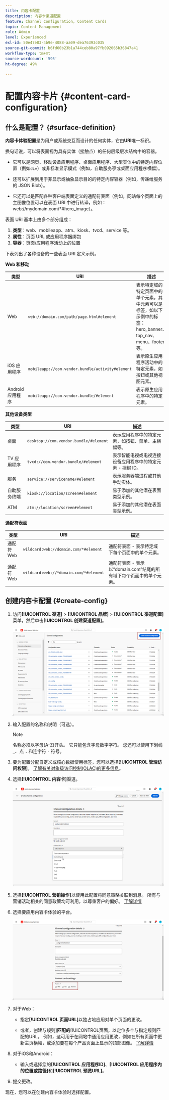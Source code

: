 ```yaml
---
title: 内容卡配置
description: 内容卡渠道配置
feature: Channel Configuration, Content Cards
topic: Content Management
role: Admin
level: Experienced
exl-id: 50e47e83-4b9e-4088-aa09-dea76393c035
source-git-commit: b6fd60b23b1a744ceb80a97fb092065b36847a41
workflow-type: tm+mt
source-wordcount: '595'
ht-degree: 49%

---
```


# 配置内容卡片 {#content-card-configuration}

## 什么是配置？ {#surface-definition}

**内容卡体验配置**&#x200B;是为用户或系统交互而设计的任何实体，它由&#x200B;**URI**&#x200B;唯一标识。

换句话说，可以将表面视为具有实体（接触点）的任何层级层次结构中的容器。

* 它可以是网页、移动设备应用程序、桌面应用程序、大型实体中的特定内容位置（例如`div`）或非标准显示模式（例如，自助服务亭或桌面应用程序横幅）。

* 还可以扩展到用于非显示或抽象显示目的的特定内容容器（例如，传递给服务的 JSON Blob）。

* 它还可以是匹配各种客户端表面定义的通配符表面（例如，网站每个页面上的主图像位置可以在表面 URI 中进行转译，例如：web://mydomain.com/*#hero_image）。

表面 URI 基本上由多个部分组成：

1. **类型**：web、mobileapp、atm、kiosk、tvcd、service 等。
1. **属性**：页面 URL 或应用程序捆绑包
1. **容器**：页面/应用程序活动上的位置

下表列出了各种设备的一些表面 URI 定义示例。

**Web 和移动**

| 类型 | URI | 描述 |
| --------- | ----------- | ------- | 
| Web | `web://domain.com/path/page.html#element` | 表示特定域的特定页面中的单个元素，其中元素可以是标签，如以下示例中的标签：hero_banner、top_nav、menu、footer 等。 |
| iOS 应用程序 | `mobileapp://com.vendor.bundle/activity#element` | 表示原生应用程序活动中的特定元素，如按钮或其他视图元素。 |
| Android 应用程序 | `mobileapp://com.vendor.bundle/#element` | 表示原生应用程序中的特定元素。 |

**其他设备类型**

| 类型 | URI | 描述 |
| --------- | ----------- | ------- | 
| 桌面 | `desktop://com.vendor.bundle/#element` | 表示应用程序中的特定元素，如按钮、菜单、主横幅等。 |
| TV 应用程序 | `tvcd://com.vendor.bundle/#element` | 表示智能电视或电视连接设备应用程序中的特定元素 - 捆绑 ID。 |
| 服务 | `service://servicename/#element` | 表示服务器端进程或其他手动实体。 |
| 自助服务终端 | `kiosk://location/screen#element` | 易于添加的其他潜在表面类型示例。 |
| ATM | `atm://location/screen#element` | 易于添加的其他潜在表面类型示例。 |

**通配符表面**

| 类型 | URI | 描述 |
| --------- | ----------- | ------- | 
| 通配符 Web | `wildcard:web://domain.com/*#element` | 通配符表面 - 表示特定域下每个页面中的单个元素。 |
| 通配符 Web | `wildcard:web://*domain.com/*#element` | 通配符表面 - 表示以“domain.com”结尾的所有域下每个页面中的单个元素。 |

## 创建内容卡配置 {#create-config}

1. 访问&#x200B;**[!UICONTROL 渠道]** > **[!UICONTROL 品牌]** > **[!UICONTROL 渠道配置]**&#x200B;菜单，然后单击&#x200B;**[!UICONTROL 创建渠道配置]**。

   ![](assets/content_card_config_1.png)

1. 输入配置的名称和说明（可选）。

   >[!NOTE]
   >
   > 名称必须以字母(A-Z)开头。 它只能包含字母数字字符。 您还可以使用下划线 `_`、点 `.` 和连字符 `-` 符号。

1. 要为配置分配自定义或核心数据使用标签，您可以选择&#x200B;**[!UICONTROL 管理访问权限]**。 [了解有关对象级访问控制(OLAC)的更多信息](../administration/object-based-access.md)。

1. 选择&#x200B;**[!UICONTROL 内容卡]**&#x200B;渠道。

   ![](assets/content_card_config_2.png)

1. 选择&#x200B;**[!UICONTROL 营销操作]**&#x200B;以使用此配置将同意策略关联到消息。 所有与营销活动相关的同意政策均可利用，以尊重客户的偏好。 [了解详情](../action/consent.md#surface-marketing-actions)

1. 选择要应用内容卡体验的平台。

   ![](assets/content_card_config_3.png)

1. 对于Web：

   * 指定&#x200B;**[!UICONTROL 页面URL]**&#x200B;以独占地应用对单个页面的更改。

   * 或者，创建与规则&#x200B;]**匹配的**[!UICONTROL &#x200B;页面，以定位多个与指定规则匹配的URL。 例如，这可用于在网站中通用应用更改，例如在所有页面中更新主页横幅，或添加要在每个产品页面上显示的顶部图像。 [了解详情](../web/web-configuration.md)

1. 对于iOS和Android：

   * 输入或选择您的&#x200B;**[!UICONTROL 应用程序ID]**、**[!UICONTROL 应用程序内的位置或路径]**&#x200B;和&#x200B;**[!UICONTROL 预览URL]**。

1. 提交更改。

现在，您可以在创建内容卡体验时选择配置。
